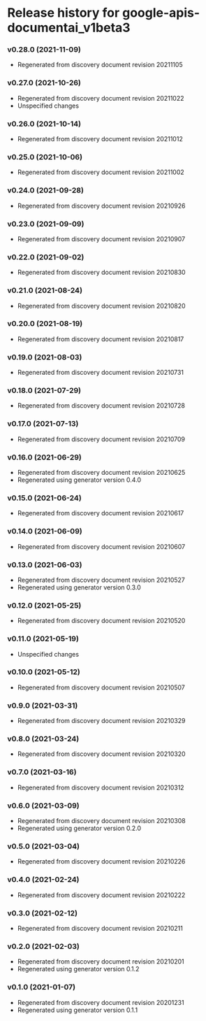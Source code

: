 # Release history for google-apis-documentai_v1beta3

### v0.28.0 (2021-11-09)

* Regenerated from discovery document revision 20211105

### v0.27.0 (2021-10-26)

* Regenerated from discovery document revision 20211022
* Unspecified changes

### v0.26.0 (2021-10-14)

* Regenerated from discovery document revision 20211012

### v0.25.0 (2021-10-06)

* Regenerated from discovery document revision 20211002

### v0.24.0 (2021-09-28)

* Regenerated from discovery document revision 20210926

### v0.23.0 (2021-09-09)

* Regenerated from discovery document revision 20210907

### v0.22.0 (2021-09-02)

* Regenerated from discovery document revision 20210830

### v0.21.0 (2021-08-24)

* Regenerated from discovery document revision 20210820

### v0.20.0 (2021-08-19)

* Regenerated from discovery document revision 20210817

### v0.19.0 (2021-08-03)

* Regenerated from discovery document revision 20210731

### v0.18.0 (2021-07-29)

* Regenerated from discovery document revision 20210728

### v0.17.0 (2021-07-13)

* Regenerated from discovery document revision 20210709

### v0.16.0 (2021-06-29)

* Regenerated from discovery document revision 20210625
* Regenerated using generator version 0.4.0

### v0.15.0 (2021-06-24)

* Regenerated from discovery document revision 20210617

### v0.14.0 (2021-06-09)

* Regenerated from discovery document revision 20210607

### v0.13.0 (2021-06-03)

* Regenerated from discovery document revision 20210527
* Regenerated using generator version 0.3.0

### v0.12.0 (2021-05-25)

* Regenerated from discovery document revision 20210520

### v0.11.0 (2021-05-19)

* Unspecified changes

### v0.10.0 (2021-05-12)

* Regenerated from discovery document revision 20210507

### v0.9.0 (2021-03-31)

* Regenerated from discovery document revision 20210329

### v0.8.0 (2021-03-24)

* Regenerated from discovery document revision 20210320

### v0.7.0 (2021-03-16)

* Regenerated from discovery document revision 20210312

### v0.6.0 (2021-03-09)

* Regenerated from discovery document revision 20210308
* Regenerated using generator version 0.2.0

### v0.5.0 (2021-03-04)

* Regenerated from discovery document revision 20210226

### v0.4.0 (2021-02-24)

* Regenerated from discovery document revision 20210222

### v0.3.0 (2021-02-12)

* Regenerated from discovery document revision 20210211

### v0.2.0 (2021-02-03)

* Regenerated from discovery document revision 20210201
* Regenerated using generator version 0.1.2

### v0.1.0 (2021-01-07)

* Regenerated from discovery document revision 20201231
* Regenerated using generator version 0.1.1

